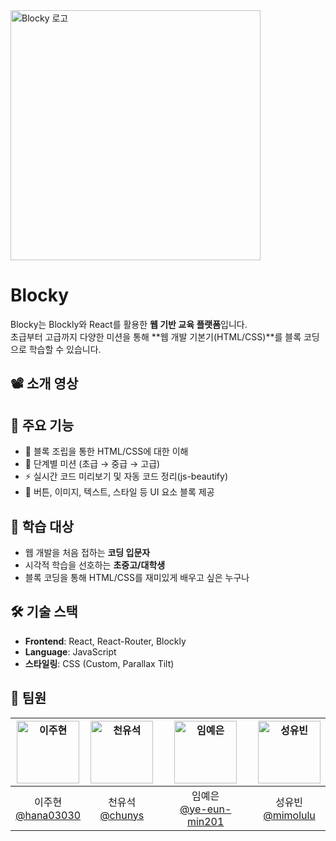 <img src="https://i.ibb.co/TB50Q24t/blocky-logo.png" alt="Blocky 로고" width="400"/>


# Blocky

Blocky는 Blockly와 React를 활용한 **웹 기반 교육 플랫폼**입니다.  
초급부터 고급까지 다양한 미션을 통해 **웹 개발 기본기(HTML/CSS)**를 블록 코딩으로 학습할 수 있습니다.


## 📽️ 소개 영상


## 🚀 주요 기능
- 🧩 블록 조립을 통한 HTML/CSS에 대한 이해
- 🎯 단계별 미션 (초급 → 중급 → 고급)
- ⚡ 실시간 코드 미리보기 및 자동 코드 정리(js-beautify)
- 🎨 버튼, 이미지, 텍스트, 스타일 등 UI 요소 블록 제공


## 🎯 학습 대상
- 웹 개발을 처음 접하는 **코딩 입문자**
- 시각적 학습을 선호하는 **초중고/대학생**
- 블록 코딩을 통해 HTML/CSS를 재미있게 배우고 싶은 누구나

## 🛠️ 기술 스택
- **Frontend**: React, React-Router, Blockly
- **Language**: JavaScript
- **스타일링**: CSS (Custom, Parallax Tilt)


## 👥 팀원

| <a href="https://github.com/hana03030"><img src="https://github.com/hana03030.png" width="100px;" alt="이주현"/></a> | <a href="https://github.com/chunys"><img src="https://github.com/chunys.png" width="100px;" alt="천유석"/></a> | <a href="https://github.com/ye-eun-min201"><img src="https://github.com/ye-eun-min201.png" width="100px;" alt="임예은"/></a> | <a href="https://github.com/mimolulu"><img src="https://github.com/mimolulu.png" width="100px;" alt="성유빈"/></a> |
|:---:|:---:|:---:|:---:|
| 이주현 <br/>[@hana03030](https://github.com/hana03030) | 천유석 <br/>[@chunys](https://github.com/chunys) | 임예은 <br/>[@ye-eun-min201](https://github.com/ye-eun-min201) | 성유빈 <br/>[@mimolulu](https://github.com/mimolulu) |
